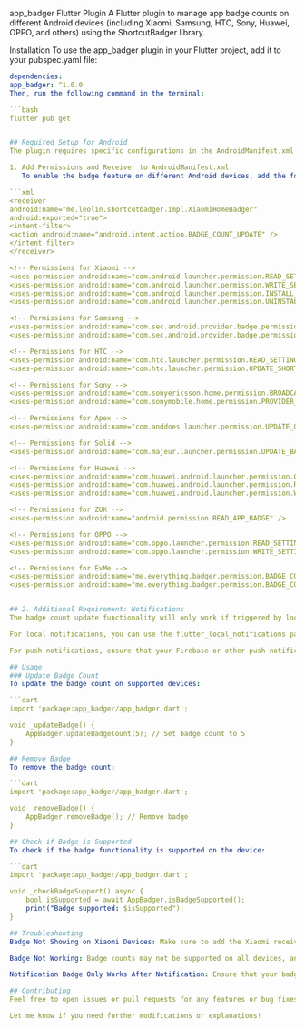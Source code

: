 app_badger Flutter Plugin
A Flutter plugin to manage app badge counts on different Android devices (including Xiaomi, Samsung, HTC, Sony, Huawei, OPPO, and others) using the ShortcutBadger library.

Installation
To use the app_badger plugin in your Flutter project, add it to your pubspec.yaml file:

```yaml
dependencies:
app_badger: ^1.0.0
Then, run the following command in the terminal:

```bash
flutter pub get


## Required Setup for Android
The plugin requires specific configurations in the AndroidManifest.xml file to ensure compatibility with various device brands (Xiaomi, Samsung, HTC, Sony, Huawei, etc.).

1. Add Permissions and Receiver to AndroidManifest.xml
   To enable the badge feature on different Android devices, add the following entries inside the <application> tag in your android/app/src/main/AndroidManifest.xml file:

```xml
<receiver
android:name="me.leolin.shortcutbadger.impl.XiaomiHomeBadger"
android:exported="true">
<intent-filter>
<action android:name="android.intent.action.BADGE_COUNT_UPDATE" />
</intent-filter>
</receiver>

<!-- Permissions for Xiaomi -->
<uses-permission android:name="com.android.launcher.permission.READ_SETTINGS" />
<uses-permission android:name="com.android.launcher.permission.WRITE_SETTINGS" />
<uses-permission android:name="com.android.launcher.permission.INSTALL_SHORTCUT" />
<uses-permission android:name="com.android.launcher.permission.UNINSTALL_SHORTCUT" />

<!-- Permissions for Samsung -->
<uses-permission android:name="com.sec.android.provider.badge.permission.READ" />
<uses-permission android:name="com.sec.android.provider.badge.permission.WRITE" />

<!-- Permissions for HTC -->
<uses-permission android:name="com.htc.launcher.permission.READ_SETTINGS" />
<uses-permission android:name="com.htc.launcher.permission.UPDATE_SHORTCUT" />

<!-- Permissions for Sony -->
<uses-permission android:name="com.sonyericsson.home.permission.BROADCAST_BADGE" />
<uses-permission android:name="com.sonymobile.home.permission.PROVIDER_INSERT_BADGE" />

<!-- Permissions for Apex -->
<uses-permission android:name="com.anddoes.launcher.permission.UPDATE_COUNT" />

<!-- Permissions for Solid -->
<uses-permission android:name="com.majeur.launcher.permission.UPDATE_BADGE" />

<!-- Permissions for Huawei -->
<uses-permission android:name="com.huawei.android.launcher.permission.CHANGE_BADGE" />
<uses-permission android:name="com.huawei.android.launcher.permission.READ_SETTINGS" />
<uses-permission android:name="com.huawei.android.launcher.permission.WRITE_SETTINGS" />

<!-- Permissions for ZUK -->
<uses-permission android:name="android.permission.READ_APP_BADGE" />

<!-- Permissions for OPPO -->
<uses-permission android:name="com.oppo.launcher.permission.READ_SETTINGS" />
<uses-permission android:name="com.oppo.launcher.permission.WRITE_SETTINGS" />

<!-- Permissions for EvMe -->
<uses-permission android:name="me.everything.badger.permission.BADGE_COUNT_READ" />
<uses-permission android:name="me.everything.badger.permission.BADGE_COUNT_WRITE" />


## 2. Additional Requirement: Notifications
The badge count update functionality will only work if triggered by local notifications or push notifications. Therefore, make sure to trigger the badge count update when a notification is received.

For local notifications, you can use the flutter_local_notifications package or any other method to trigger local notifications.

For push notifications, ensure that your Firebase or other push notification service triggers the badge update when a new push notification is received.

## Usage
### Update Badge Count
To update the badge count on supported devices:

```dart
import 'package:app_badger/app_badger.dart';

void _updateBadge() {
    AppBadger.updateBadgeCount(5); // Set badge count to 5
}

## Remove Badge
To remove the badge count:

```dart
import 'package:app_badger/app_badger.dart';

void _removeBadge() {
    AppBadger.removeBadge(); // Remove badge
}

## Check if Badge is Supported
To check if the badge functionality is supported on the device:

```dart
import 'package:app_badger/app_badger.dart';

void _checkBadgeSupport() async {
    bool isSupported = await AppBadger.isBadgeSupported();
    print("Badge supported: $isSupported");
}

## Troubleshooting
Badge Not Showing on Xiaomi Devices: Make sure to add the Xiaomi receiver and permissions in the AndroidManifest.xml as mentioned above.

Badge Not Working: Badge counts may not be supported on all devices, and some device manufacturers require specific permissions or settings.

Notification Badge Only Works After Notification: Ensure that your badge count update is triggered by a notification, whether it’s a local notification or a push notification.

## Contributing
Feel free to open issues or pull requests for any features or bug fixes.

Let me know if you need further modifications or explanations!